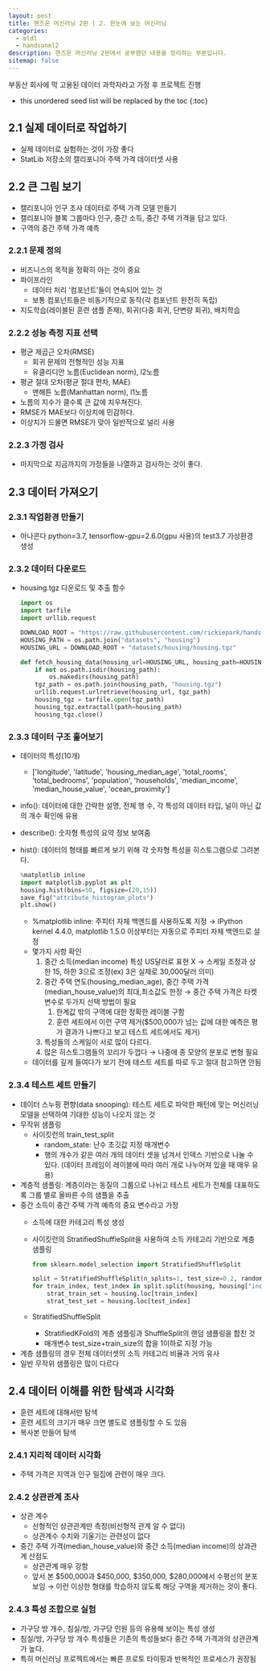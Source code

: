 ```yaml
---
layout: post
title: 핸즈온 머신러닝 2판 | 2. 한눈에 보는 머신러닝
categories: 
  - mldl
  - handsonml2
description: 핸즈온 머신러닝 2판에서 공부했던 내용을 정리하는 부분입니다.
sitemap: false
---
```


부동산 회사에 막 고용된 데이터 과학자라고 가정 후 프로젝트 진행

* this unordered seed list will be replaced by the toc
{:toc}

## 2.1 실제 데이터로 작업하기

- 실제 데이터로 실험하는 것이 가장 좋다
- StatLib 저장소의 캘리포니아 주택 가격 데이터셋 사용

## 2.2 큰 그림 보기

- 캘리포니아 인구 조사 데이터로 주택 가격 모델 만들기
- 캘리포니아 블록 그룹마다 인구, 중간 소득, 중간 주택 가격을 담고 있다.
- 구역의 중간 주택 가격 예측

### 2.2.1 문제 정의

- 비즈니스의 목적을 정확히 아는 것이 중요
- 파이프라인
    - 데이터 처리 ‘컴포넌트’들이 연속되어 있는 것
    - 보통 컴포넌트들은 비동기적으로 동작(각 컴포넌트 완전히 독립)
- 지도학습(레이블된 훈련 샘플 존재), 회귀(다중 회귀, 단변량 회귀), 배치학습

### 2.2.2 성능 측정 지표 선택

- 평균 제곱근 오차(RMSE)
    - 회귀 문제의 전형적인 성능 지표
    - 유클리디안 노름(Euclidean norm), l2노름
- 평균 절대 오차(평균 절대 편차, MAE)
    - 맨해튼 노름(Manhattan norm), l1노름
- 노름의 지수가 클수록 큰 값에 치우쳐진다.
- RMSE가 MAE보다 이상치에 민감하다.
- 이상치가 드물면 RMSE가 맞아 일반적으로 널리 사용

### 2.2.3 가정 검사

- 마지막으로 지금까지의 가정들을 나열하고 검사하는 것이 좋다.

## 2.3 데이터 가져오기

### 2.3.1 작업환경 만들기

- 아나콘다 python=3.7, tensorflow-gpu=2.6.0(gpu 사용)의 test3.7 가상환경 생성

### 2.3.2 데이터 다운로드

- housing.tgz 다운로드 및 추출 함수
    
    ```python
    import os
    import tarfile
    import urllib.request
    
    DOWNLOAD_ROOT = "https://raw.githubusercontent.com/rickiepark/handson-ml2/master/"
    HOUSING_PATH = os.path.join("datasets", "housing")
    HOUSING_URL = DOWNLOAD_ROOT + "datasets/housing/housing.tgz"
    
    def fetch_housing_data(housing_url=HOUSING_URL, housing_path=HOUSING_PATH):
        if not os.path.isdir(housing_path):
            os.makedirs(housing_path)
        tgz_path = os.path.join(housing_path, "housing.tgz")
        urllib.request.urlretrieve(housing_url, tgz_path)
        housing_tgz = tarfile.open(tgz_path)
        housing_tgz.extractall(path=housing_path)
        housing_tgz.close()
    ```
    

### 2.3.3 데이터 구조 훑어보기

- 데이터의 특성(10개)
    - ['longitude', 'latitude', 'housing_median_age', 'total_rooms', 'total_bedrooms', 'population', 'households', 'median_income', 'median_house_value', 'ocean_proximity']
- info(): 데이터에 대한 간략한 설명, 전체 행 수, 각 특성의 데이터 타입, 널이 아닌 값의 개수 확인에 유용
- describe(): 숫자형 특성의 요약 정보 보여줌
- hist(): 데이터의 형태를 빠르게 보기 위해 각 숫자형 특성을 히스토그램으로 그려본다.
    
    ```python
    %matplotlib inline
    import matplotlib.pyplot as plt
    housing.hist(bins=50, figsize=(20,15))
    save_fig("attribute_histogram_plots")
    plt.show()
    ```
    
    - %matplotlib inline: 주피터 자체 백엔드를 사용하도록 지정 → IPython kernel 4.4.0, matplotlib 1.5.0 이상부터는 자동으로 주피터 자체 백엔드로 설정
    - 몇가지 사항 확인
        1. 중간 소득(median income) 특성 US달러로 표현 X → 스케일 조정과 상한 15, 하한 3으로 조정(ex) 3은 실제로 30,000달러 의미)
        2. 중간 주택 연도(housing_median_age), 중간 주택 가격(median_house_value)의 최대,최소값도 한정 → 중간 주택 가격은 타켓 변수로 두가지 선택 방법이 필요
            1. 한계값 밖의 구역에 대한 정확한 레이블 구함
            2. 훈련 세트에서 이런 구역 제거($500,000가 넘는 값에 대한 예측은 평가 결과가 나쁘다고 보고 테스트 세트에서도 제거)
        3. 특성들의 스케일이 서로 많이 다르다.
        4. 많은 히스토그램들의 꼬리가 두껍다 → 나중에 종 모양의 분포로 변형 필요
    - 데이터를 깊게 들여다가 보기 전에 테스트 세트를 따로 두고 절대 참고하면 안됨

### 2.3.4 테스트 세트 만들기

- 데이터 스누핑 편향(data snooping): 테스트 세트로 파악한 패턴에 맞는 머신러닝 모델을 선택하여 기대한 성능이 나오지 않는 것
- 무작위 샘플링
    - 사이킷런의 train_test_split
        - random_state: 난수 초깃값 지정 매개변수
        - 행의 개수가 같은 여러 개의 데이터 셋을 넘겨서 인덱스 기반으로 나눌 수 있다. (데이터 프레임이 레이블에 따라 여러 개로 나누어져 있을 때 매우 유용)
- 계층적 샘플링: 계층이라는 동질의 그룹으로 나뉘고 테스트 세트가 전체를 대표하도록 그룹 별로 올바른 수의 샘플을 추출
- 중간 소득이 중간 주택 가격 예측의 중요 변수라고 가정
    - 소득에 대한 카테고리 특성 생성
    - 사이킷런의 StratifiedShuffleSplit을 사용하여 소득 카테고리 기반으로 계층 샘플링
        
        ```python
        from sklearn.model_selection import StratifiedShuffleSplit
        
        split = StratifiedShuffleSplit(n_splits=1, test_size=0.2, random_state=42)
        for train_index, test_index in split.split(housing, housing["income_cat"]):
            strat_train_set = housing.loc[train_index]
            strat_test_set = housing.loc[test_index]
        ```
        
    - StratifiedShuffleSplit
        - StratifiedKFold의 계층 샘플링과 ShuffleSplit의 랜덤 샘플링을 합친 것
        - 매개변수 test_size+train_size의 합을 1이하로 지정 가능
- 계층 샘플링의 경우 전체 데이터셋의 소득 카테고리 비율과 거의 유사
- 일반 무작위 샘플링은 많이 다르다

## 2.4 데이터 이해를 위한 탐색과 시각화

- 훈련 세트에 대해서만 탐색
- 훈련 세트의 크기가 매우 크면 별도로 샘플링할 수 도 있음
- 복사본 만들어 탐색

### 2.4.1 지리적 데이터 시각화

- 주택 가격은 지역과 인구 밀집에 관련이 매우 크다.

### 2.4.2 상관관계 조사

- 상관 계수
    - 선형적인 상관관계만 측정(비선형적 관계 알 수 없다)
    - 상관계수 수치와 기울기는 관련성이 없다
- 중간 주택 가격(median_house_value)와 중간 소득(median income)의 상과관계 산점도
    - 상관관계 매우 강함
    - 앞서 본 $500,000과 $450,000, $350,000, $280,000에서 수평선의 분포 보임 → 이런 이상한 형태를 학습하지 않도록 해당 구역을 제거하는 것이 좋다.

### 2.4.3 특성 조합으로 실험

- 가구당 방 개수, 침실/방, 가구당 인원 등의 유용해 보이는 특성 생성
- 침실/방, 가구당 방 개수 특성들은 기존의 특성들보다 중간 주택 가격과의 상관관계가 높다.
- 특히 머신러닝 프로젝트에서는 빠른 프로토 타이핑과 반복적인 프로세스가 권장됨